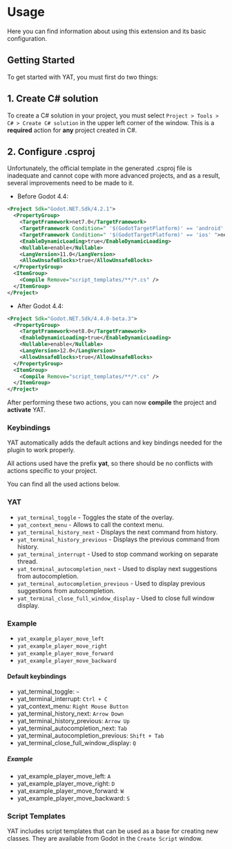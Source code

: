 # Usage

Here you can find information about using this extension and its basic configuration.

## Getting Started

To get started with YAT, you must first do two things:

## 1. Create C# solution

To create a C# solution in your project,
you must select `Project > Tools > C# > Create C# solution`
in the upper left corner of the window.
This is a **required** action for **any** project created in C#.

## 2. Configure .csproj

Unfortunately, the official template in the generated .csproj file is inadequate
and cannot cope with more advanced projects,
and as a result, several improvements need to be made to it.

- Before Godot 4.4:

```xml
<Project Sdk="Godot.NET.Sdk/4.2.1">
  <PropertyGroup>
    <TargetFramework>net7.0</TargetFramework>
    <TargetFramework Condition=" '$(GodotTargetPlatform)' == 'android' ">net7.0</TargetFramework>
    <TargetFramework Condition=" '$(GodotTargetPlatform)' == 'ios' ">net8.0</TargetFramework>
    <EnableDynamicLoading>true</EnableDynamicLoading>
    <Nullable>enable</Nullable>
    <LangVersion>11.0</LangVersion>
    <AllowUnsafeBlocks>true</AllowUnsafeBlocks>
  </PropertyGroup>
  <ItemGroup>
    <Compile Remove="script_templates/**/*.cs" />
  </ItemGroup>
</Project>
```

- After Godot 4.4:

```xml
<Project Sdk="Godot.NET.Sdk/4.4.0-beta.3">
  <PropertyGroup>
    <TargetFramework>net8.0</TargetFramework>
    <EnableDynamicLoading>true</EnableDynamicLoading>
    <Nullable>enable</Nullable>
    <LangVersion>12.0</LangVersion>
    <AllowUnsafeBlocks>true</AllowUnsafeBlocks>
  </PropertyGroup>
  <ItemGroup>
    <Compile Remove="script_templates/**/*.cs" />
  </ItemGroup>
</Project>
```

After performing these two actions,
you can now **compile** the project and **activate** YAT.

### Keybindings

YAT automatically adds the default actions and key bindings needed for the
plugin to work properly.

All actions used have the prefix **yat**, so there should be no conflicts with
actions specific to your project.

You can find all the used actions below.

### YAT

- `yat_terminal_toggle` - Toggles the state of the overlay.
- `yat_context_menu` - Allows to call the context menu.
- `yat_terminal_history_next` - Displays the next command from history.
- `yat_terminal_history_previous` - Displays the previous command from history.
- `yat_terminal_interrupt` - Used to stop command working on separate thread.
- `yat_terminal_autocompletion_next` - Used to display next suggestions from
autocompletion.
- `yat_terminal_autocompletion_previous` - Used to display previous suggestions
from autocompletion.
- `yat_terminal_close_full_window_display` - Used to close full window display.

### Example

- `yat_example_player_move_left`
- `yat_example_player_move_right`
- `yat_example_player_move_forward`
- `yat_example_player_move_backward`

#### Default keybindings

- yat_terminal_toggle: `~`
- yat_terminal_interrupt: `Ctrl + C`
- yat_context_menu: `Right Mouse Button`
- yat_terminal_history_next: `Arrow Down`
- yat_terminal_history_previous: `Arrow Up`
- yat_terminal_autocompletion_next: `Tab`
- yat_terminal_autocompletion_previous: `Shift + Tab`
- yat_terminal_close_full_window_display: `Q`

##### Example

- yat_example_player_move_left: `A`
- yat_example_player_move_right: `D`
- yat_example_player_move_forward: `W`
- yat_example_player_move_backward: `S`

### Script Templates

YAT includes script templates that can be used as a base for creating new classes.
They are available from Godot in the `Create Script` window.
